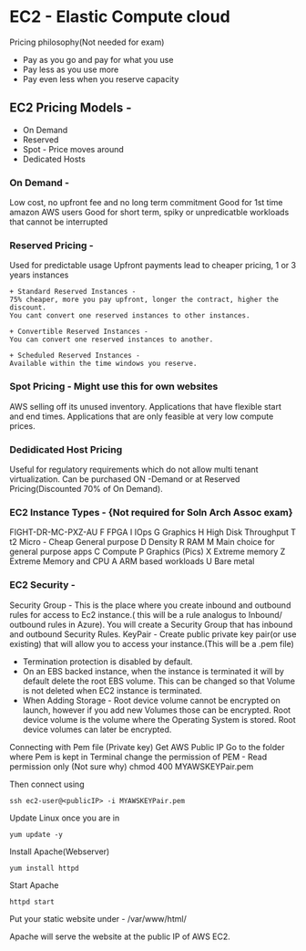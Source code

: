 # EC2 - Elastic Compute cloud

Pricing philosophy(Not needed for exam)

- Pay as you go and pay for what you use
- Pay less as you use more
- Pay even less when you reserve capacity

## EC2 Pricing Models -

- On Demand
- Reserved
- Spot - Price moves around
- Dedicated Hosts

### On Demand -
Low cost, no upfront fee and no long term commitment
Good for 1st time amazon AWS users
Good for short term, spiky or unpredicatble workloads that cannot be interrupted

### Reserved Pricing -

Used for predictable usage
Upfront payments lead to cheaper pricing, 1 or 3 years instances

    + Standard Reserved Instances -
    75% cheaper, more you pay upfront, longer the contract, higher the discount.
    You cant convert one reserved instances to other instances.
    
    + Convertible Reserved Instances - 
    You can convert one reserved instances to another.
    
    + Scheduled Reserved Instances -
    Available within the time windows you reserve.
    
### Spot Pricing - Might use this for own websites
AWS selling off its unused inventory.
Applications that have flexible start and end times.
Applications that are only feasible at very low compute prices.

### Dedidicated Host Pricing

Useful for regulatory requirements which do not allow multi tenant virtualization.
Can be purchased ON -Demand or at Reserved Pricing(Discounted 70% of On Demand).


### EC2 Instance Types - {Not required for Soln Arch Assoc exam}

FIGHT-DR-MC-PXZ-AU
F FPGA
I IOps
G Graphics
H High Disk Throughput
T t2 Micro - Cheap General purpose
D Density
R RAM
M Main choice for general purpose apps
C Compute
P Graphics (Pics)
X Extreme memory
Z Extreme Memory and CPU
A ARM based workloads
U Bare metal

### EC2 Security -
Security Group - This is the place where you create inbound and outbound rules for access to Ec2 instance.( this will be a rule analogus to Inbound/ outbound rules in Azure). You will create a Security Group that has inbound and outbound Security Rules.
KeyPair - Create public private key pair(or use existing) that will allow you to access your instance.(This will be a .pem file)

- Termination protection is disabled by default.
- On an EBS backed instance, when the instance is terminated it will by default delete the root EBS volume. This can be changed so that Volume is not deleted when EC2 instance is terminated.
- When Adding Storage - Root device volume cannot be encrypted on launch, however if you add new Volumes those can be encrypted. Root device volume is the volume where the Operating System is stored.
Root device volumes can later be encrypted.

Connecting with Pem file (Private key)
Get AWS Public IP
Go to the folder where Pem is kept in Terminal
change the permission of PEM - Read permission only (Not sure why)
chmod 400 MYAWSKEYPair.pem

Then connect using
```
ssh ec2-user@<publicIP> -i MYAWSKEYPair.pem 

```

Update Linux once you are in
```
yum update -y
```

Install Apache(Webserver)
```
yum install httpd
```

Start Apache
```
httpd start
```

Put your static website under  -
/var/www/html/

Apache will serve the website at the public IP of AWS EC2.

    
